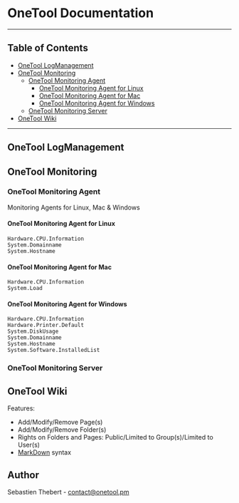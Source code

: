 OneTool Documentation
=====================

-----

## Table of Contents

- [OneTool LogManagement](#onetool-logmanagement)
- [OneTool Monitoring](#onetool-monitoring)
    - [OneTool Monitoring Agent](#onetool-monitoring-agent)
       - [OneTool Monitoring Agent for Linux](#onetool-monitoring-agent-for-linux)
       - [OneTool Monitoring Agent for Mac](#onetool-monitoring-agent-for-mac)
       - [OneTool Monitoring Agent for Windows](#onetool-monitoring-agent-for-windows)
    - [OneTool Monitoring Server](#onetool-monitoring-server)
- [OneTool Wiki](#onetool-wiki)

-----

## OneTool LogManagement


## OneTool Monitoring

### OneTool Monitoring Agent

Monitoring Agents for Linux, Mac & Windows


#### OneTool Monitoring Agent for Linux

```
Hardware.CPU.Information
System.Domainname
System.Hostname
```

#### OneTool Monitoring Agent for Mac

```
Hardware.CPU.Information
System.Load
```

#### OneTool Monitoring Agent for Windows

```
Hardware.CPU.Information
Hardware.Printer.Default
System.DiskUsage
System.Domainname
System.Hostname
System.Software.InstalledList
```

### OneTool Monitoring Server


## OneTool Wiki

Features:

  * Add/Modify/Remove Page(s)
  * Add/Modify/Remove Folder(s)
  * Rights on Folders and Pages: Public/Limited to Group(s)/Limited to User(s)
  * [MarkDown](http://daringfireball.net/projects/markdown/) syntax


## Author

Sebastien Thebert - contact@onetool.pm
